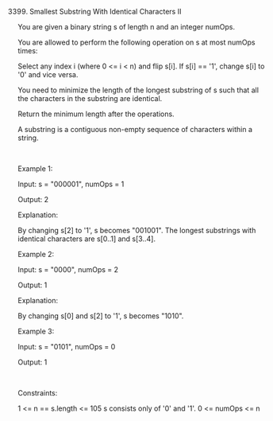3399. Smallest Substring With Identical Characters II

You are given a binary string s of length n and an integer numOps.

You are allowed to perform the following operation on s at most numOps times:

Select any index i (where 0 <= i < n) and flip s[i]. If s[i] == '1', change s[i] to '0' and vice versa.

You need to minimize the length of the longest substring of s such that all the characters in the substring are identical.

Return the minimum length after the operations.

A substring is a contiguous non-empty sequence of characters within a string.

 

Example 1:

Input: s = "000001", numOps = 1

Output: 2

Explanation: 

By changing s[2] to '1', s becomes "001001". The longest substrings with identical characters are s[0..1] and s[3..4].

Example 2:

Input: s = "0000", numOps = 2

Output: 1

Explanation: 

By changing s[0] and s[2] to '1', s becomes "1010".

Example 3:

Input: s = "0101", numOps = 0

Output: 1

 

Constraints:

1 <= n == s.length <= 105
s consists only of '0' and '1'.
0 <= numOps <= n